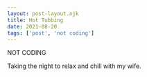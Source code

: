 ```yaml
---
layout: post-layout.njk
title: Hot Tubbing
date: 2021-08-20
tags: ['post', 'not coding']
---
```

<!-- Excerpt Start -->
NOT CODING
<!-- Excerpt End -->

Taking the night to relax and chill with my wife.
